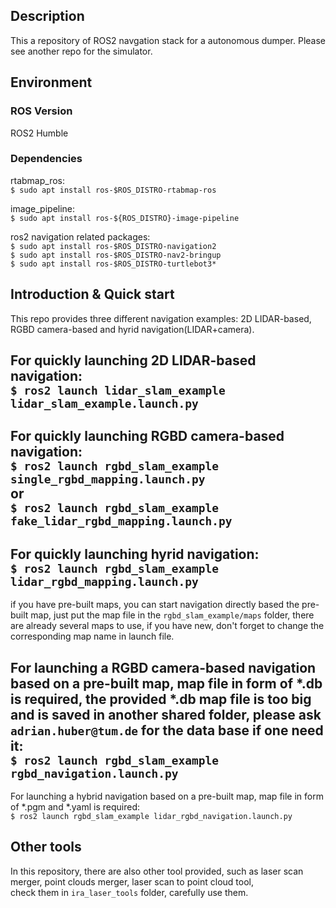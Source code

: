 ## Description
This a repository of ROS2 navgation stack for a autonomous dumper. Please see another repo for the simulator.


## Environment
### ROS Version
ROS2 Humble

### Dependencies
rtabmap_ros:  
`$ sudo apt install ros-$ROS_DISTRO-rtabmap-ros`
  
image_pipeline:  
`$ sudo apt install ros-${ROS_DISTRO}-image-pipeline`

ros2 navigation related packages:  
`$ sudo apt install ros-$ROS_DISTRO-navigation2` \
`$ sudo apt install ros-$ROS_DISTRO-nav2-bringup` \
`$ sudo apt install ros-$ROS_DISTRO-turtlebot3*`

## Introduction & Quick start
This repo provides three different navigation examples: 2D LIDAR-based, RGBD camera-based and hyrid navigation(LIDAR+camera).

For quickly launching 2D LIDAR-based navigation:  
`$ ros2 launch lidar_slam_example lidar_slam_example.launch.py`
--------------------------
For quickly launching RGBD camera-based navigation:  
`$ ros2 launch rgbd_slam_example single_rgbd_mapping.launch.py`  
or  
`$ ros2 launch rgbd_slam_example fake_lidar_rgbd_mapping.launch.py` 
--------------------------
For quickly launching hyrid navigation:  
`$ ros2 launch rgbd_slam_example lidar_rgbd_mapping.launch.py` 
--------------------------
if you have pre-built maps, you can start navigation directly based the pre-built map, just put the map file in the `rgbd_slam_example/maps` folder,
there are already several maps to use, if you have new, don't forget to change the corresponding map name in launch file.

For launching a RGBD camera-based navigation based on a pre-built map, map file in form of *.db is required, the provided *.db map file is too big and is saved in another shared folder, please ask `adrian.huber@tum.de` for the data base if one need it:  
`$ ros2 launch rgbd_slam_example rgbd_navigation.launch.py`  
--------------------------
For launching a hybrid navigation based on a pre-built map, map file in form of *.pgm and *.yaml is required:  
`$ ros2 launch rgbd_slam_example lidar_rgbd_navigation.launch.py`  



## Other tools
In this repository, there are also other tool provided, such as laser scan merger, point clouds merger, laser scan to point cloud tool,  
check them in `ira_laser_tools` folder, carefully use them.










